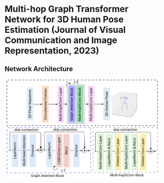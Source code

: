 # Multi-hop Graph Transformer Network for 3D Human Pose Estimation (Journal of Visual Communication and Image Representation, 2023)


## Network Architecture
<p align="center"><img src="demo/Network_Architecture.png", width="1000" alt="" /></p>
